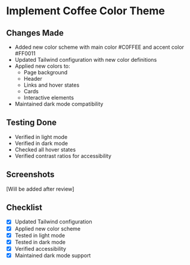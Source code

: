 # Implement Coffee Color Theme

## Changes Made
- Added new color scheme with main color #C0FFEE and accent color #FF0011
- Updated Tailwind configuration with new color definitions
- Applied new colors to:
  - Page background
  - Header
  - Links and hover states
  - Cards
  - Interactive elements
- Maintained dark mode compatibility

## Testing Done
- Verified in light mode
- Verified in dark mode
- Checked all hover states
- Verified contrast ratios for accessibility

## Screenshots
[Will be added after review]

## Checklist
- [x] Updated Tailwind configuration
- [x] Applied new color scheme
- [x] Tested in light mode
- [x] Tested in dark mode
- [x] Verified accessibility
- [x] Maintained dark mode support 